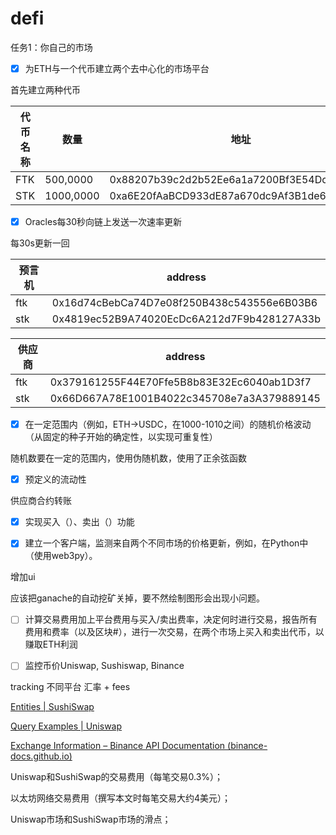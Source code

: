 # defi

任务1：你自己的市场
- [x] 为ETH与一个代币建立两个去中心化的市场平台

首先建立两种代币

| 代币名称 | 数量      | 地址                                       |
| -------- | --------- | ------------------------------------------ |
| FTK      | 500,0000  | 0x88207b39c2d2b52Ee6a1a7200Bf3E54Dcb6aD92E |
| STK      | 1000,0000 | 0xa6E20fAaBCD933dE87a670dc9Af3B1de674deB83 |

- [x] Oracles每30秒向链上发送一次速率更新

每30s更新一回

| 预言机 | address                                    |
| ------ | ------------------------------------------ |
| ftk    | 0x16d74cBebCa74D7e08f250B438c543556e6B03B6 |
| stk    | 0x4819ec52B9A74020EcDc6A212d7F9b428127A33b |

| 供应商 | address                                    |
| ------ | ------------------------------------------ |
| ftk    | 0x379161255F44E70Ffe5B8b83E32Ec6040ab1D3f7 |
| stk    | 0x66D667A78E1001B4022c345708e7a3A379889145 |

- [x] 在一定范围内（例如，ETH->USDC，在1000-1010之间）的随机价格波动（从固定的种子开始的确定性，以实现可重复性）

随机数要在一定的范围内，使用伪随机数，使用了正余弦函数

- [x] 预定义的流动性

供应商合约转账

- [x] 实现买入（）、卖出（）功能

- [x] 建立一个客户端，监测来自两个不同市场的价格更新，例如，在Python中（使用web3py）。

增加ui

应该把ganache的自动挖矿关掉，要不然绘制图形会出现小问题。

- [ ] 计算交易费用加上平台费用与买入/卖出费率，决定何时进行交易，报告所有费用和费率（以及区块#），进行一次交易，在两个市场上买入和卖出代币，以赚取ETH利润







- [ ] 监控币价Uniswap, Sushiswap,  Binance







tracking 不同平台 汇率 + fees



[Entities | SushiSwap](https://docs.sushi.com/docs/Developers/Subgraphs/Exchange/Entities)

[Query Examples | Uniswap](https://docs.uniswap.org/api/subgraph/guides/examples#token-daily-aggregated)

[Exchange Information – Binance API Documentation (binance-docs.github.io)](https://binance-docs.github.io/apidocs/spot/en/#exchange-information)





Uniswap和SushiSwap的交易费用（每笔交易0.3%）；

以太坊网络交易费用（撰写本文时每笔交易大约4美元）；

Uniswap市场和SushiSwap市场的滑点； 
